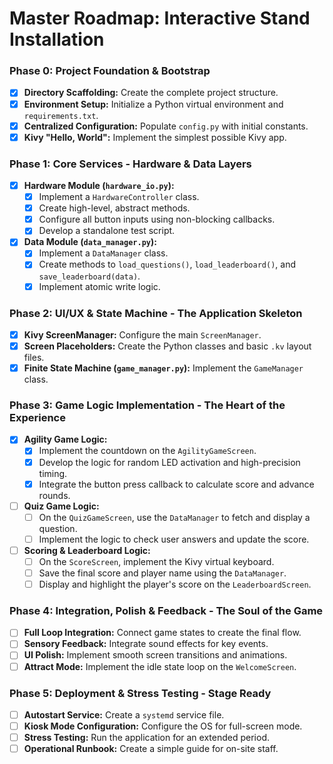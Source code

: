 # Master Roadmap: Interactive Stand Installation

### Phase 0: Project Foundation & Bootstrap
- [x] **Directory Scaffolding:** Create the complete project structure.
- [x] **Environment Setup:** Initialize a Python virtual environment and `requirements.txt`.
- [x] **Centralized Configuration:** Populate `config.py` with initial constants.
- [x] **Kivy "Hello, World":** Implement the simplest possible Kivy app.

### Phase 1: Core Services - Hardware & Data Layers
- [x] **Hardware Module (`hardware_io.py`):**
    - [x] Implement a `HardwareController` class.
    - [x] Create high-level, abstract methods.
    - [x] Configure all button inputs using non-blocking callbacks.
    - [x] Develop a standalone test script.
- [x] **Data Module (`data_manager.py`):**
    - [x] Implement a `DataManager` class.
    - [x] Create methods to `load_questions()`, `load_leaderboard()`, and `save_leaderboard(data)`.
    - [x] Implement atomic write logic.

### Phase 2: UI/UX & State Machine - The Application Skeleton
- [x] **Kivy ScreenManager:** Configure the main `ScreenManager`.
- [x] **Screen Placeholders:** Create the Python classes and basic `.kv` layout files.
- [x] **Finite State Machine (`game_manager.py`):** Implement the `GameManager` class.

### Phase 3: Game Logic Implementation - The Heart of the Experience
- [x] **Agility Game Logic:**
    - [x] Implement the countdown on the `AgilityGameScreen`.
    - [x] Develop the logic for random LED activation and high-precision timing.
    - [x] Integrate the button press callback to calculate score and advance rounds.
- [ ] **Quiz Game Logic:**
    - [ ] On the `QuizGameScreen`, use the `DataManager` to fetch and display a question.
    - [ ] Implement the logic to check user answers and update the score.
- [ ] **Scoring & Leaderboard Logic:**
    - [ ] On the `ScoreScreen`, implement the Kivy virtual keyboard.
    - [ ] Save the final score and player name using the `DataManager`.
    - [ ] Display and highlight the player's score on the `LeaderboardScreen`.

### Phase 4: Integration, Polish & Feedback - The Soul of the Game
- [ ] **Full Loop Integration:** Connect game states to create the final flow.
- [ ] **Sensory Feedback:** Integrate sound effects for key events.
- [ ] **UI Polish:** Implement smooth screen transitions and animations.
- [ ] **Attract Mode:** Implement the idle state loop on the `WelcomeScreen`.

### Phase 5: Deployment & Stress Testing - Stage Ready
- [ ] **Autostart Service:** Create a `systemd` service file.
- [ ] **Kiosk Mode Configuration:** Configure the OS for full-screen mode.
- [ ] **Stress Testing:** Run the application for an extended period.
- [ ] **Operational Runbook:** Create a simple guide for on-site staff.